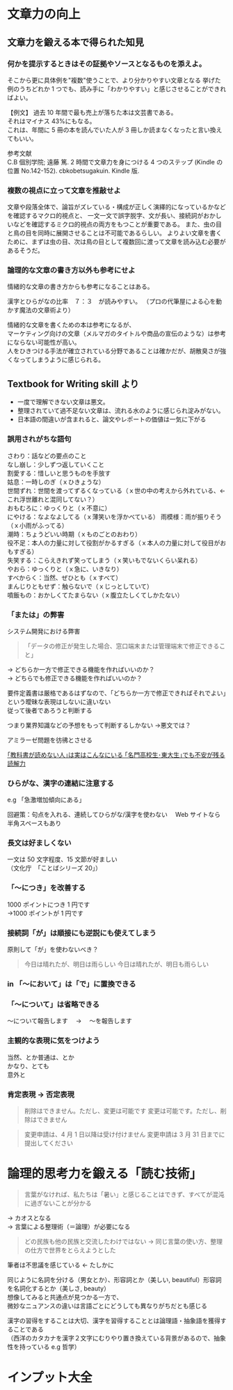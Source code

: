 # 文章力の向上

## 文章力を鍛える本で得られた知見

### 何かを提示するときはその証拠やソースとなるものを添えよ。

そこから更に具体例を"複数"使うことで、より分かりやすい文章となる
挙げた例のうちどれか 1 つでも、読み手に「わかりやすい」と感じさせることができればよい。

【例文】
過去 10 年間で最も売上が落ちた本は文芸書である。  
それはマイナス 43%にもなる。  
これは、年間に 5 冊の本を読んでいた人が 3 冊しか読まなくなったと言い換えてもいい。

参考文献  
C.B 個別学院; 遠藤 篤. 2 時間で文章力を身につける 4 つのステップ (Kindle の位置 No.142-152). cbkobetsugakuin. Kindle 版.

### 複数の視点に立って文章を推敲せよ

文章や段落全体で、論旨がズレている・構成が正しく演繹的になっているかなどを確認するマクロ的視点と、
一文一文で誤字脱字、文が長い、接続詞がおかしいなどを確認するミクロ的視点の両方をもつことが重要である。
また、虫の目と鳥の目を同時に展開させることは不可能であるらしい。
よりよい文章を書くために、まずは虫の目、次は鳥の目として複数回に渡って文章を読み込む必要があるそうだ。

### 論理的な文章の書き方以外も参考にせよ

情緒的な文章の書き方からも参考になることはある。

漢字とひらがなの比率　７：３　が読みやすい。
（プロの代筆屋による心を動かす魔法の文章術より）

情緒的な文章を書くための本は参考になるが、  
マーケティング向けの文章（メルマガのタイトルや商品の宣伝のような）は参考にならない可能性が高い。  
人をひきつける手法が確立されている分野であることは確かだが、胡散臭さが強くなってしまうように感じられる。

## Textbook for Writing skill より

- 一度で理解できない文章は悪文。
- 整理されていて過不足ない文章は、流れる水のように感じられ淀みがない。
- 日本語の間違いが含まれると、論文やレポートの価値は一気に下がる

### 誤用されがちな語句

さわり：話などの要点のこと  
なし崩し：少しずつ返していくこと  
割愛する：惜しいと思うものを手放す  
姑息：一時しのぎ（ｘひきょうな）  
世間ずれ：世間を渡ってずるくなっている（ｘ世の中の考えから外れている、← これ浮世離れと混同してない？）  
おもむろに：ゆっくりと（ｘ不意に）  
にやける：なよなよしてる（ｘ薄笑いを浮かべている）
雨模様：雨が振りそう（ｘ小雨がふってる）  
潮時：ちょうどいい時期（ｘものごとのおわり）  
役不足：本人の力量に対して役割がかるすぎる（ｘ本人の力量に対して役目がおもすぎる）  
失笑する：こらえきれず笑ってしまう（ｘ笑いもでないくらい呆れる）  
やおら：ゆっくりと（ｘ急に、いきなり）  
すべからく：当然、ぜひとも（ｘすべて）  
まんじりともせず：触らないで（ｘじっとしていて）  
噴飯もの：おかしくてたまらない（ｘ腹立たしくてしかたない）

### 「または」の弊害

システム開発における弊害

> 「データの修正が発生した場合、窓口端末または管理端末で修正できること」

-> どちらか一方で修正できる機能を作ればいいのか？  
-> どちらでも修正できる機能を作ればいいのか？

要件定義書は厳格であるはずなので、「どちらか一方で修正できればそれでよい」という曖昧な表現はしないに違いない  
従って後者であろうと判断する

つまり業界知識などの予想をもって判断するしかない ->悪文では？

アミラーゼ問題を彷彿とさせる

[｢教科書が読めない人｣は実はこんなにいる
｢名門高校生･東大生｣でも不安が残る読解力](https://toyokeizai.net/articles/-/300847?page=3#:~:text=%E3%80%8C%E3%82%A2%E3%83%9F%E3%83%A9%E3%83%BC%E3%82%BC%E5%95%8F%E9%A1%8C%E3%80%8D%E3%81%A8%E3%81%AF%E4%BB%A5%E4%B8%8B,%E9%81%95%E3%81%86%E3%82%BB%E3%83%AB%E3%83%AD%E3%83%BC%E3%82%B9%E3%81%AF%E5%88%86%E8%A7%A3%E3%81%A7%E3%81%8D%E3%81%AA%E3%81%84%E3%80%82)

### ひらがな、漢字の連結に注意する

e.g 「急激増加傾向にある」

回避策：句点を入れる、連続してひらがな/漢字を使わない　 Web サイトなら半角スペースもあり

### 長文は好ましくない

一文は 50 文字程度、15 文節が好ましい  
（文化庁　「ことばシリーズ 20」）

### 「～につき」を改善する

1000 ポイントにつき 1 円です  
→1000 ポイントが 1 円です

### 接続詞「が」は順接にも逆説にも使えてしまう

原則して「が」を使わないべき？

> 今日は晴れたが、明日は雨らしい
> 今日は晴れたが、明日も雨らしい

### in 「～において」は「で」に置換できる

### 「～について」は省略できる

～について報告します　 → 　～を報告します

### 主観的な表現に気をつけよう

当然、とか普通は、とか  
かなり、とても  
意外と

### 肯定表現 → 否定表現

> 削除はできません。ただし、変更は可能です
> 変更は可能です。ただし、削除はできません

> 変更申請は、4 月 1 日以降は受け付けません
> 変更申請は 3 月 31 日までに提出してください

# 論理的思考力を鍛える「読む技術」

> 言葉がなければ、私たちは「暑い」と感じることはできず、すべてが混沌に過ぎないことが分かる

→ カオスとなる  
→ 言葉による整理術（＝論理）が必要になる

> どの民族も他の民族と交流したわけではない → 同じ言葉の使い方、整理の仕方で世界をとらえようとした

筆者は不思議を感じている ← たしかに

同じように名詞を分ける（男女とか）、形容詞とか（美しい, beautiful）形容詞を名詞化するとか（美しさ, beauty）  
想像してみると共通点が見つかる一方で、  
微妙なニュアンスの違いは言語ごとにどうしても異なりがちだとも感じる

漢字の習得をすることは大切、漢字を習得することとは論理語・抽象語を獲得することである  
（西洋のカタカナを漢字２文字にむりやり置き換えている背景があるので、抽象性を持っている e.g 哲学）

# インプット大全
